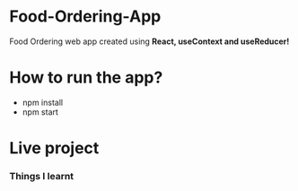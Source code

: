 # Food-Ordering-App
Food Ordering web app created using **React, useContext and useReducer!**

# How to run the app?
- npm install
- npm start

# Live project



### Things I learnt

